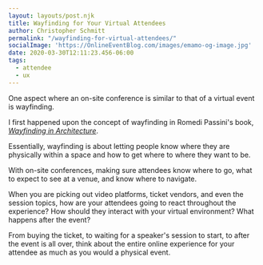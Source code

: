 ```yaml
---
layout: layouts/post.njk
title: Wayfinding for Your Virtual Attendees
author: Christopher Schmitt
permalink: "/wayfinding-for-virtual-attendees/"
socialImage: 'https://OnlineEventBlog.com/images/emamo-og-image.jpg'
date: 2020-03-30T12:11:23.456-06:00
tags:
  - attendee
  - ux
---
```


One aspect where an on-site conference is similar to that of a virtual event is wayfinding. 

I first happened upon the concept of wayfinding in Romedi Passini's book, _[Wayfinding in Architecture](https://amzn.to/3axhxIY)_.

Essentially, wayfinding is about letting people know where they are physically within a space and how to get where to where they want to be.

With on-site conferences, making sure attendees know where to go, what to expect to see at a venue, and know where to navigate.

When you are picking out video platforms, ticket vendors, and even the session topics, how are your attendees going to react throughout the experience? How should they interact with your virtual environment? What happens after the event? 

From buying the ticket, to waiting for a speaker's session to start, to after the event is all over, think about the entire online experience for your attendee as much as you would a physical event.
